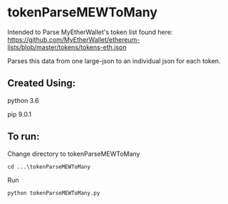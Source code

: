 # tokenParseMEWToMany

Intended to Parse MyEtherWallet's token list found here: 
https://github.com/MyEtherWallet/ethereum-lists/blob/master/tokens/tokens-eth.json

Parses this data from one large-json to an individual json for each token.

## Created Using:

python 3.6

pip 9.0.1

## To run:

Change directory to tokenParseMEWToMany
  
  ```
  cd ...\tokenParseMEWToMany
  ```

Run
  
  ```
  python tokenParseMEWToMany.py
  ```
 
